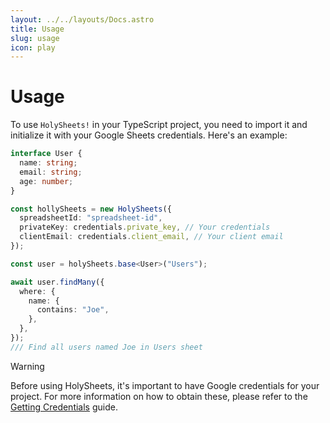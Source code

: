```yaml
---
layout: ../../layouts/Docs.astro
title: Usage
slug: usage
icon: play
---
```


# Usage

To use `HolySheets!` in your TypeScript project, you need to import it and initialize it with your Google Sheets credentials. Here's an example:

```typescript
interface User {
  name: string;
  email: string;
  age: number;
}

const hollySheets = new HolySheets({
  spreadsheetId: "spreadsheet-id",
  privateKey: credentials.private_key, // Your credentials
  clientEmail: credentials.client_email, // Your client email
});

const user = holySheets.base<User>("Users");

await user.findMany({
  where: {
    name: {
      contains: "Joe",
    },
  },
});
/// Find all users named Joe in Users sheet
```

> [!WARNING]
> Before using HolySheets, it's important to have Google credentials for your project. For more information on how to obtain these, please refer to the [Getting Credentials](/docs/getting-credentials) guide.
